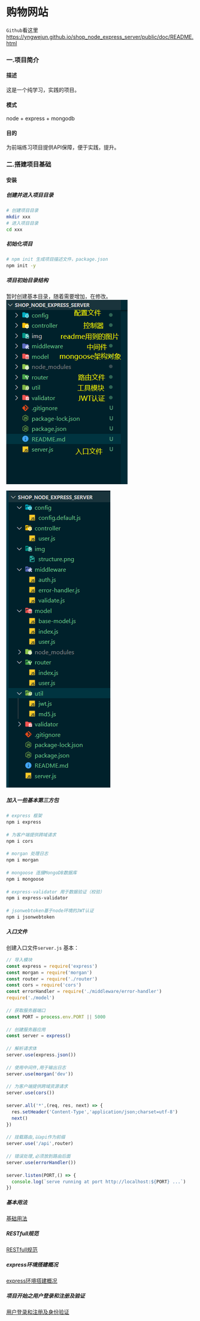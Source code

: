 # 购物网站

`Github`看这里 https://yngwejun.github.io/shop_node_express_server/public/doc/README.html

### 一.项目简介
#### 描述
这是一个纯学习，实践的项目。

#### 模式
node + express + mongodb

#### 目的
为前端练习项目提供API保障，便于实践，提升。

### 二.搭建项目基础
#### 安装
##### 创建并进入项目目录
```sh
# 创建项目目录
mkdir xxx
# 进入项目目录
cd xxx
```

##### 初始化项目
```sh
# npm init 生成项目描述文件，package.json
npm init -y
```

##### 项目初始目录结构
暂时创建基本目录，随着需要增加，在修改。
![struct](img/structure.png)

![init](img/init.png)

##### 加入一些基本第三方包
```sh
# express 框架
npm i express

# 为客户端提供跨域请求
npm i cors

# morgan 处理日志
npm i morgan

# mongoose 连接MongoDB数据库
npm i mongoose

# express-validator 用于数据验证（校验）
npm i express-validator

# jsonwebtoken基于node环境的JWT认证
npm i jsonwebtoken

```

##### 入口文件
创建入口文件`server.js`
基本：
```js
// 导入模块
const express = require('express')
const morgan = require('morgan')
const router = require('./router')
const cors = require('cors')
const errorHandler = require('./middleware/error-handler')
require('./model')

// 获取服务器端口
const PORT = process.env.PORT || 5000

// 创建服务器应用
const server = express()

// 解析请求体
server.use(express.json())

// 使用中间件,用于输出日志
server.use(morgan('dev'))

// 为客户端提供跨域资源请求
server.use(cors())

server.all('*',(req, res, next) => {
  res.setHeader('Content-Type','application/json;charset=utf-8')
  next()
})

// 挂载路由,以api作为前缀
server.use('/api',router)

// 错误处理,必须放到路由后面
server.use(errorHandler())

server.listen(PORT,() => {
  console.log(`serve running at port http://localhost:${PORT} ...`)
})

```

##### 基本用法

[基础用法](mddoc/基本用法.md)

##### RESTfull规范

[RESTfull规范](mddoc/RESTfull规范.md)

##### express环境搭建概况

[express环境搭建概况](mddoc/express环境搭建.md)

##### 项目开始之用户登录和注册及验证

[用户登录和注册及身份验证](mddoc/用户登录注册及身份验证.md)
